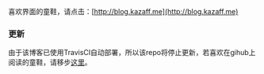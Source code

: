 喜欢界面的童鞋，请点击：[http://blog.kazaff.me](http://blog.kazaff.me)

### 更新

由于该博客已使用TravisCI自动部署，所以该repo将停止更新，若喜欢在gihub上阅读的童鞋，请移步[这里](https://github.com/kazaff/travis-hexo/tree/master/source/_posts)。
